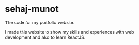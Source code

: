 # sehaj-munot
The code for my portfolio website\.

I made this website to show my skills and experiences with web development and also to learn ReactJS.
